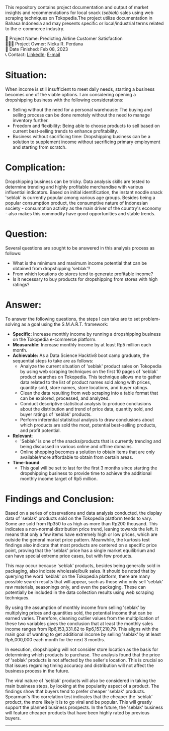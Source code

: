 This repository contains project documentation and output of market insights and recommendations for local snack (_seblak_) sales using web scraping techniques on Tokopedia.The project utilize documentation in Bahasa Indonesia and may presents specific or local/industrial terms related to the e-commerce industry.

🚩 Project Name: Predicting Airline Customer Satisfaction  
🙋🏻‍♂️ Project Owner: Nicku R. Perdana  
🏁 Date Finished: Feb 08, 2023  
📞 Contact: [LinkedIn](https://www.linkedin.com/in/nickurendyperdana/); [E-mail](mailto:nicku.r.perdana@gmail.com)

# Situation:
When income is still insufficient to meet daily needs, starting a business becomes one of the viable options. I am considering opening a dropshipping business with the following considerations:
- Selling without the need for a personal warehouse: The buying and selling process can be done remotely without the need to manage inventory further.
- Freedom and flexibility: Being able to choose products to sell based on current best-selling trends to enhance profitability.
- Business without sacrificing time: Dropshipping business can be a solution to supplement income without sacrificing primary employment and starting from scratch.

# Complication:
Dropshipping business can be tricky. Data analysis skills are tested to determine trending and highly profitable merchandise with various influential indicators. Based on initial identification, the instant noodle snack 'seblak' is currently popular among various age groups. Besides being a popular consumption product, the consumptive nature of Indonesian society - consumption activity as the main driver of the country's economy - also makes this commodity have good opportunities and stable trends.

# Question:
Several questions are sought to be answered in this analysis process as follows:
- What is the minimum and maximum income potential that can be obtained from dropshipping 'seblak'?
- From which locations do stores tend to generate profitable income?
- Is it necessary to buy products for dropshipping from stores with high ratings?

# Answer:
To answer the following questions, the steps I can take are to set problem-solving as a goal using the S.M.A.R.T. framework:
- **Specific:** Increase monthly income by running a dropshipping business on the Tokopedia e-commerce platform.
- **Measurable:** Increase monthly income by at least Rp5 million each month.
- **Achievable:** As a Data Science Hacktiv8 boot camp graduate, the sequential steps to take are as follows:
   - Analyze the current situation of 'seblak' product sales on Tokopedia by using web scraping techniques on the first 10 pages of 'seblak' product searches on Tokopedia. This technique allows me to gather data related to the list of product names sold along with prices, quantity sold, store names, store locations, and buyer ratings.
   - Clean the data resulting from web scraping into a table format that can be explored, processed, and analyzed.
   - Conduct descriptive statistical analysis to produce conclusions about the distribution and trend of price data, quantity sold, and buyer ratings of 'seblak' products.
   - Perform inferential statistical analysis to draw conclusions about which products are sold the most, potential best-selling products, and profit potential.
- **Relevant**:
   - 'Seblak' is one of the snacks/products that is currently trending and being discussed in various online and offline domains.
   - Online shopping becomes a solution to obtain items that are only available/more affordable to obtain from certain areas.
- **Time-bound**:
   - This goal will be set to last for the first 3 months since starting the dropshipping business to provide time to achieve the additional monthly income target of Rp5 million.

# Findings and Conclusion:
Based on a series of observations and data analysis conducted, the display data of 'seblak' products sold on the Tokopedia platform tends to vary. Some are sold from Rp350 to as high as more than Rp200 thousand. This indicates a non-normal distribution price trend, leaning towards the left. It means that only a few items have extremely high or low prices, which are outside the general market price pattern. Meanwhile, the kurtosis test findings also indicate that most products are centered on a specific price point, proving that the 'seblak' price has a single market equilibrium and can have special extreme price cases, but with few products.

This may occur because 'seblak' products, besides being generally sold in packaging, also indicate wholesale/bulk sales. It should be noted that by querying the word 'seblak' on the Tokopedia platform, there are many possible search results that will appear, such as those who only sell 'seblak' raw materials, seasonings only, and even the packaging. These can potentially be included in the data collection results using web scraping techniques.

By using the assumption of monthly income from selling 'seblak' by multiplying prices and quantities sold, the potential income that can be earned varies. Therefore, cleaning outlier values ​​from the multiplication of these two variables gives the conclusion that at least the monthly sales income ranges from Rp6,153,331.62 to Rp6,157,210,79. This aligns with the main goal of wanting to get additional income by selling 'seblak' by at least Rp5,000,000 each month for the next 3 months.

In execution, dropshipping will not consider store location as the basis for determining which products to purchase. The analysis found that the price of 'seblak' products is not affected by the seller's location. This is crucial so that issues regarding timing accuracy and distribution will not affect the business process in the future.

The viral nature of 'seblak' products will also be considered in taking the main business steps, by looking at the popularity aspect of a product. The findings show that buyers tend to prefer cheaper 'seblak' products. Spearman's Rho correlation test indicates that the cheaper the 'seblak' product, the more likely it is to go viral and be popular. This will greatly support the planned business prospects. In the future, the 'seblak' business will feature cheaper products that have been highly rated by previous buyers.  

---
